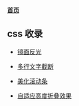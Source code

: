 **[首页](https://github.com/IHongTaoI/Frontend-hhooke)**

## css 收录

- [镜面反光](https://github.com/IHongTaoI/study_everyday_note/blob/master/前端/css/镜面反光.md)

- [多行文字截断](https://github.com/IHongTaoI/study_everyday_note/blob/master/前端/css/多行文字截断.md)

- [美化滚动条](https://github.com/IHongTaoI/study_everyday_note/blob/master/前端/css/美化滚动条.md)

- [自适应高度折叠效果](https://github.com/IHongTaoI/study_everyday_note/blob/master/前端/css/自适应高度折叠效果.md)
